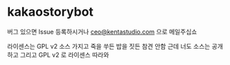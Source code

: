 # kakaostorybot
버그 있으면 Issue 등록하시거나 ceo@kentastudio.com 으로 메일주십쇼

라이센스는 GPL v2 소스 가지고 죽을 쑤든 밥을 짓든 참견 안함 근데 너도 소스는 공개하고 그리고 GPL v2 로 라이센스 따라와
